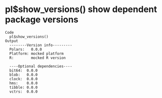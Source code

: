 # pl$show_versions() show dependent package versions

    Code
      pl$show_versions()
    Output
      --------Version info---------                          
      Polars:   0.0.0           
      Platform: mocked platform 
      R:        mocked R version
      
      ----Optional dependencies----             
      bit64:  0.0.0
      blob:   0.0.0
      clock:  0.0.0
      hms:    0.0.0
      tibble: 0.0.0
      vctrs:  0.0.0
      

